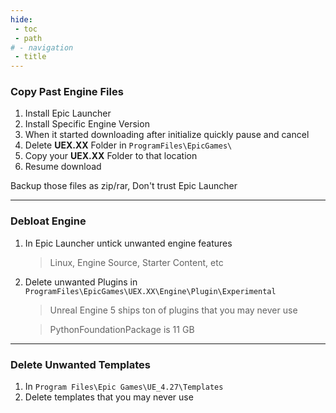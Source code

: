 ```yaml
---
hide:
 - toc
 - path
# - navigation
 - title
---
```

### Copy Past Engine Files
1. Install Epic Launcher
2. Install Specific Engine Version
3. When it started downloading after initialize quickly pause and cancel
4. Delete **UEX.XX** Folder in `ProgramFiles\EpicGames\`
5. Copy your **UEX.XX** Folder to that location
6. Resume download

Backup those files as zip/rar, Don't trust Epic Launcher  

---
### Debloat Engine

1. In Epic Launcher untick unwanted engine features
    > Linux, Engine Source, Starter Content, etc
2. Delete unwanted Plugins in `ProgramFiles\EpicGames\UEX.XX\Engine\Plugin\Experimental`
    > Unreal Engine 5 ships ton of plugins that you may never use

    > PythonFoundationPackage is 11 GB

---
### Delete Unwanted Templates
1. In `Program Files\Epic Games\UE_4.27\Templates`
2. Delete templates that you may never use










